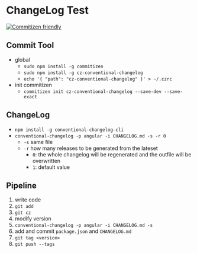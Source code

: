 # ChangeLog Test

[![Commitizen friendly](https://img.shields.io/badge/commitizen-friendly-brightgreen.svg)](http://commitizen.github.io/cz-cli/)

## Commit Tool

* global
  * `sudo npm install -g commitizen`
  * `sudo npm install -g cz-conventional-changelog`
  * `echo '{ "path": "cz-conventional-changelog" }' > ~/.czrc`
* init commitizen
  * `commitizen init cz-conventional-changelog --save-dev --save-exact`

## ChangeLog

* `npm install -g conventional-changelog-cli`
* `conventional-changelog -p angular -i CHANGELOG.md -s -r 0`
  * `-s` same file
  * `-r` how many releases to be generated from the lateset
    * `0`: the whole changelog will be regenerated and the outfile will be overwritten
    * `1`: default value

## Pipeline

1. write code
2. `git add`
3. `git cz`
4. modify version
5. `conventional-changelog -p angular -i CHANGELOG.md -s`
6. add and commit `package.json` and `CHANGELOG.md`
7. `git tag <version>`
8. `git push --tags`
